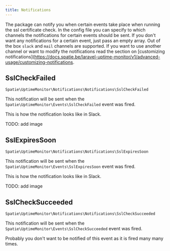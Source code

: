 ```yaml
---
title: Notifications
---
```


The package can notify you when certain events take place when running the ssl certificate check. In the config file you can specify to which channels the notifications for certain events should be sent. If you don't want any notifications for a certain event, just pass an empty array. Out of the box `slack` and `mail` channels are supported. If you want to use another channel or want to modify the notifications read the section on [customizing notifications](https://docs.spatie.be/laravel-uptime-monitor/v1/advanced-usage/customizing-notifications.

## SslCheckFailed

`Spatie\UptimeMonitor\Notifications\Notifications\SslCheckFailed`

This notification will be sent when the `Spatie\UptimeMonitor\Events\SslCheckFailed` event was fired.

This is how the notification looks like in Slack.

TODO: add image

## SslExpiresSoon

`Spatie\UptimeMonitor\Notifications\Notifications\SslExpiresSoon`

This notification will be sent when the `Spatie\UptimeMonitor\Events\SslExpiresSoon` event was fired.

This is how the notification looks like in Slack.

TODO: add image

## SslCheckSucceeded

`Spatie\UptimeMonitor\Notifications\Notifications\SslCheckSucceeded`

This notification will be sent when the `Spatie\UptimeMonitor\Events\SslCheckSucceeded` event was fired.

Probably you don't want to be notified of this event as it is fired many many times. 